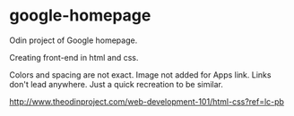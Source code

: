 google-homepage
===============

Odin project of Google homepage.

Creating front-end in html and css.

Colors and spacing are not exact. Image not added for Apps link.
Links don't lead anywhere. Just a quick recreation to be similar.

http://www.theodinproject.com/web-development-101/html-css?ref=lc-pb